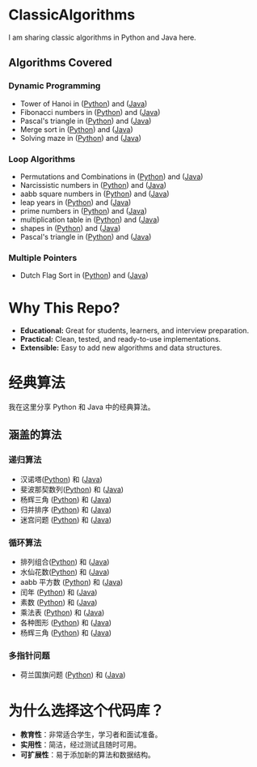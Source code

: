 # ClassicAlgorithms
I am sharing classic algorithms in Python and Java here.

## Algorithms Covered

### Dynamic Programming
- Tower of Hanoi in ([Python](https://github.com/CPD07/ClassicAlgorithms/blob/main/Hanoi.py)) and ([Java](https://github.com/CPD07/ClassicAlgorithms/blob/main/Hanoi.java))
- Fibonacci numbers in ([Python](https://github.com/CPD07/ClassicAlgorithms/blob/main/Fibonacci.py)) and ([Java](https://github.com/CPD07/ClassicAlgorithms/blob/main/Fibonacci.java))
- Pascal's triangle in ([Python](https://github.com/CPD07/ClassicAlgorithms/blob/main/Pascal_dp.py)) and ([Java](https://github.com/CPD07/ClassicAlgorithms/blob/main/Pascal_dp.java))
- Merge sort in ([Python](https://github.com/CPD07/ClassicAlgorithms/blob/main/mergesort.py)) and ([Java](https://github.com/CPD07/ClassicAlgorithms/blob/main/mergesort.java))
- Solving maze in ([Python](https://github.com/CPD07/ClassicAlgorithms/blob/main/maze.py)) and ([Java](https://github.com/CPD07/ClassicAlgorithms/blob/main/maze.java))

### Loop Algorithms
- Permutations and Combinations in ([Python](https://github.com/CPD07/ClassicAlgorithms/blob/main/AnC.py)) and ([Java](https://github.com/CPD07/ClassicAlgorithms/blob/main/AnC.java))
- Narcissistic numbers in ([Python](https://github.com/CPD07/ClassicAlgorithms/blob/main/Narcissistic.py)) and ([Java](https://github.com/CPD07/ClassicAlgorithms/blob/main/Narcissistic.java))
- aabb square numbers in ([Python](https://github.com/CPD07/ClassicAlgorithms/blob/main/aabb.py)) and ([Java](https://github.com/CPD07/ClassicAlgorithms/blob/main/aabb.java))
- leap years in ([Python](https://github.com/CPD07/ClassicAlgorithms/blob/main/leapyear.py)) and ([Java](https://github.com/CPD07/ClassicAlgorithms/blob/main/leapyear.java))
- prime numbers in ([Python](https://github.com/CPD07/ClassicAlgorithms/blob/main/prime.py)) and ([Java](https://github.com/CPD07/ClassicAlgorithms/blob/main/prime.java))
- multiplication table in ([Python](https://github.com/CPD07/ClassicAlgorithms/blob/main/multiplication.py)) and ([Java](https://github.com/CPD07/ClassicAlgorithms/blob/main/multiplication.java))
- shapes in ([Python](https://github.com/CPD07/ClassicAlgorithms/blob/main/shapes.py)) and ([Java](https://github.com/CPD07/ClassicAlgorithms/blob/main/shapes.java))
- Pascal's triangle in ([Python](https://github.com/CPD07/ClassicAlgorithms/blob/main/Pascal.py)) and ([Java](https://github.com/CPD07/ClassicAlgorithms/blob/main/Pascal.java))

### Multiple Pointers
- Dutch Flag Sort in ([Python](https://github.com/CPD07/ClassicAlgorithms/blob/main/three.py)) and ([Java](https://github.com/CPD07/ClassicAlgorithms/blob/main/three.java))
  
# Why This Repo?

- **Educational:** Great for students, learners, and interview preparation.
- **Practical:** Clean, tested, and ready-to-use implementations.
- **Extensible:** Easy to add new algorithms and data structures.
  
# 经典算法
我在这里分享 Python 和 Java 中的经典算法。

## 涵盖的算法

### 递归算法
- 汉诺塔([Python](https://github.com/CPD07/ClassicAlgorithms/blob/main/Hanoi.py)) 和 ([Java](https://github.com/CPD07/ClassicAlgorithms/blob/main/Hanoi.java))
- 斐波那契数列([Python](https://github.com/CPD07/ClassicAlgorithms/blob/main/Fibonacci.py)) 和 ([Java](https://github.com/CPD07/ClassicAlgorithms/blob/main/Fibonacci.java))
- 杨辉三角 ([Python](https://github.com/CPD07/ClassicAlgorithms/blob/main/Pascal_dp.py)) 和 ([Java](https://github.com/CPD07/ClassicAlgorithms/blob/main/Pascal_dp.java))
- 归并排序 ([Python](https://github.com/CPD07/ClassicAlgorithms/blob/main/mergesort.py)) 和 ([Java](https://github.com/CPD07/ClassicAlgorithms/blob/main/mergesort.java))
- 迷宫问题 ([Python](https://github.com/CPD07/ClassicAlgorithms/blob/main/maze.py)) 和 ([Java](https://github.com/CPD07/ClassicAlgorithms/blob/main/maze.java))

### 循环算法
- 排列组合([Python](https://github.com/CPD07/ClassicAlgorithms/blob/main/AnC.py)) 和 ([Java](https://github.com/CPD07/ClassicAlgorithms/blob/main/AnC.java))
- 水仙花数([Python](https://github.com/CPD07/ClassicAlgorithms/blob/main/Narcissistic.py)) 和 ([Java](https://github.com/CPD07/ClassicAlgorithms/blob/main/Narcissistic.java))
- aabb 平方数 ([Python](https://github.com/CPD07/ClassicAlgorithms/blob/main/aabb.py)) 和 ([Java](https://github.com/CPD07/ClassicAlgorithms/blob/main/aabb.java))
- 闰年 ([Python](https://github.com/CPD07/ClassicAlgorithms/blob/main/leapyear.py)) 和 ([Java](https://github.com/CPD07/ClassicAlgorithms/blob/main/leapyear.java))
- 素数 ([Python](https://github.com/CPD07/ClassicAlgorithms/blob/main/prime.py)) 和 ([Java](https://github.com/CPD07/ClassicAlgorithms/blob/main/prime.java))
- 乘法表 ([Python](https://github.com/CPD07/ClassicAlgorithms/blob/main/multiplication.py)) 和 ([Java](https://github.com/CPD07/ClassicAlgorithms/blob/main/multiplication.java))
- 各种图形 ([Python](https://github.com/CPD07/ClassicAlgorithms/blob/main/shapes.py)) 和 ([Java](https://github.com/CPD07/ClassicAlgorithms/blob/main/shapes.java))
- 杨辉三角 ([Python](https://github.com/CPD07/ClassicAlgorithms/blob/main/Pascal.py)) 和 ([Java](https://github.com/CPD07/ClassicAlgorithms/blob/main/Pascal.java))

### 多指针问题
- 荷兰国旗问题 ([Python](https://github.com/CPD07/ClassicAlgorithms/blob/main/three.py)) 和 ([Java](https://github.com/CPD07/ClassicAlgorithms/blob/main/three.java))

# 为什么选择这个代码库？

- **教育性**：非常适合学生，学习者和面试准备。
- **实用性**：简洁，经过测试且随时可用。
- **可扩展性**：易于添加新的算法和数据结构。
